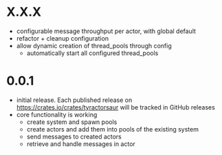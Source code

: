 # X.X.X

- configurable message throughput per actor, with global default
- refactor + cleanup configuration
- allow dynamic creation of thread_pools through config
  - automatically start all configured thread_pools

# 0.0.1

- initial release. Each published release on https://crates.io/crates/tyractorsaur will be tracked in GitHub releases 
- core functionality is working
  - create system and spawn pools 
  - create actors and add them into pools of the existing system 
  - send messages to created actors
  - retrieve and handle messages in actor

